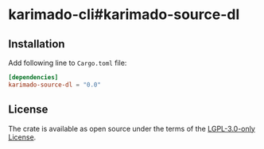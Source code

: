 # karimado-cli#karimado-source-dl

## Installation

Add following line to `Cargo.toml` file:

```toml
[dependencies]
karimado-source-dl = "0.0"
```

## License

The crate is available as open source under the terms of the [LGPL-3.0-only License](./LICENSE).

